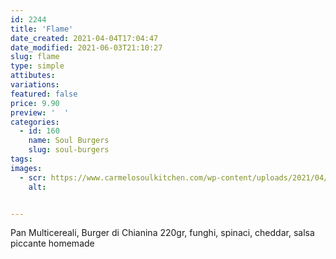 ```yaml
---
id: 2244
title: 'Flame'
date_created: 2021-04-04T17:04:47
date_modified: 2021-06-03T21:10:27
slug: flame
type: simple
attibutes: 
variations:
featured: false
price: 9.90
preview: '  '
categories: 
  - id: 160
    name: Soul Burgers
    slug: soul-burgers
tags: 
images: 
  - scr: https://www.carmelosoulkitchen.com/wp-content/uploads/2021/04/FLAME-Burger-MKT-21.png
    alt: 


---
```


<p>Pan Multicereali, Burger di Chianina 220gr, funghi, spinaci, cheddar, salsa piccante homemade</p>

